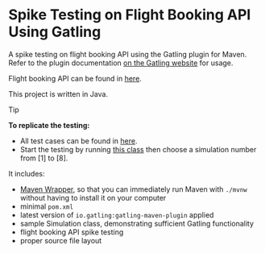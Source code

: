 Spike Testing on Flight Booking API Using Gatling 
============================================

A spike testing on flight booking API using the Gatling plugin for Maven. Refer to the plugin documentation
[on the Gatling website](https://gatling.io/docs/current/extensions/maven_plugin/) for usage.

Flight booking API can be found in [here](https://github.com/sameerean/flight-booking/tree/master?tab=readme-ov-file#markdown-header-api-documentation-and-integration-testing). 

This project is written in Java.

> [!TIP]
> **To replicate the testing:**
> * All test cases can be found in [here](src/test/java/flightbookingDB). 
> * Start the testing by running [this class](src/test/java/Engine.java) then choose a simulation number from [1] to [8].

It includes:

* [Maven Wrapper](https://maven.apache.org/wrapper/), so that you can immediately run Maven with `./mvnw` without having
  to install it on your computer
* minimal `pom.xml`
* latest version of `io.gatling:gatling-maven-plugin` applied
* sample Simulation class,
  demonstrating sufficient Gatling functionality
* flight booking API spike testing 
* proper source file layout
